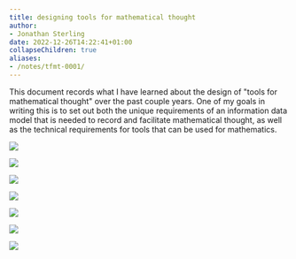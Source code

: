 ```yaml
---
title: designing tools for mathematical thought
author:
- Jonathan Sterling
date: 2022-12-26T14:22:41+01:00
collapseChildren: true
aliases:
- /notes/tfmt-0001/
---
```


This document records what I have learned about the design of "tools for mathematical thought" over the past couple years. One of my goals in writing this is to set out both the unique requirements of an information data model that is needed to record and facilitate mathematical thought, as well as the technical requirements for tools that can be used for mathematics.

![](tfmt-0002)

![](tfmt-0004)

![](tfmt-0003)

![](tfmt-0007)

![](tfmt-0005)

![](tfmt-000V)

![](tfmt-000E)
